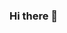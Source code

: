 ### Hi there 👋

<!--
- 🔭 I’m a recent graduate of Kenzie Academy as of august 24th 2021 
- 🌱 i'm currently seeking employment in the tech world 
- 👯 I’m looking to collaborate on ...
- 🤔 I’m looking for help with ...
- 💬 Ask me about my love of ford mustang cars, video games or movies 
- 📫 How to reach me: Linkedin.com/PatrickHayes
- 😄 Pronouns: he/him
- ⚡ Fun fact: I am the first of my family to graduate from college and earn a certificate, my previous job was working on the ship dock at a amazon fulfilment center 
-->
